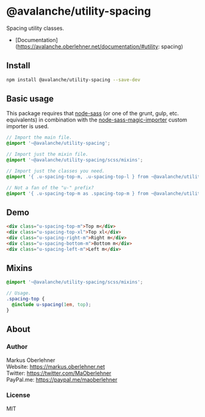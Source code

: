 # @avalanche/utility-spacing
Spacing utility classes.

- [Documentation](https://avalanche.oberlehner.net/documentation/#utility: spacing)

## Install
```bash
npm install @avalanche/utility-spacing --save-dev
```

## Basic usage
This package requires that [node-sass](https://github.com/sass/node-sass) (or one of the grunt, gulp, etc. equivalents) in combination with the [node-sass-magic-importer](https://github.com/maoberlehner/node-sass-magic-importer) custom importer is used.

```scss
// Import the main file.
@import '~@avalanche/utility-spacing';

// Import just the mixin file.
@import '~@avalanche/utility-spacing/scss/mixins';

// Import just the classes you need.
@import '{ .u-spacing-top-m, .u-spacing-top-l } from ~@avalanche/utility-spacing';

// Not a fan of the "u-" prefix?
@import '{ .u-spacing-top-m as .spacing-top-m } from ~@avalanche/utility-spacing';
```

## Demo
```html
<div class="u-spacing-top-m">Top m</div>
<div class="u-spacing-top-xl">Top xl</div>
<div class="u-spacing-right-m">Right m</div>
<div class="u-spacing-bottom-m">Bottom m</div>
<div class="u-spacing-left-m">Left m</div>
```

## Mixins
```scss
@import '~@avalanche/utility-spacing/scss/mixins';

// Usage.
.spacing-top {
  @include u-spacing(1em, top);
}
```

## About
### Author
Markus Oberlehner  
Website: https://markus.oberlehner.net  
Twitter: https://twitter.com/MaOberlehner  
PayPal.me: https://paypal.me/maoberlehner

### License
MIT
